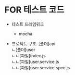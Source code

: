 # FOR 테스트 코드
- 테스트 프레임워크
  - mocha

- 프로젝트 구조. 
[폴더]api  
ㄴ[폴더]user  
ㄴㄴ[파일]index.js  
ㄴㄴ[파일]user.service.js  
ㄴㄴ[파일]user.service.spec.js  
